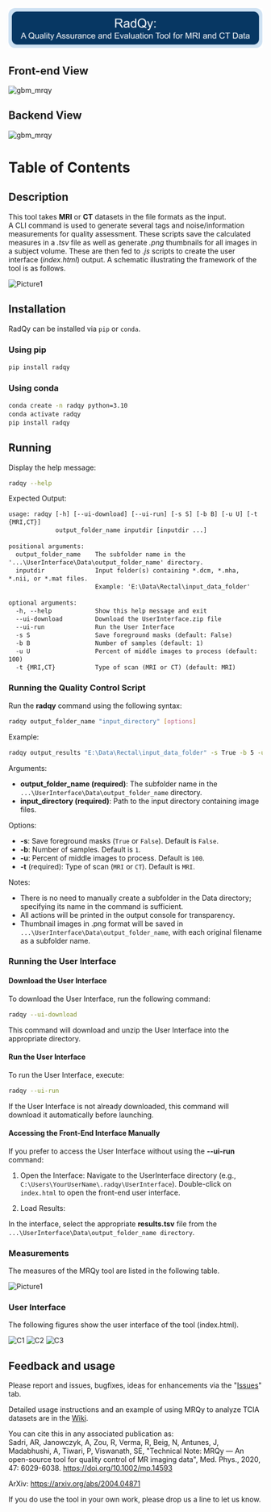 <!-- ![Picture1](https://user-images.githubusercontent.com/50635618/77593997-b1492a00-6ecb-11ea-939c-c8962f371e5a.png) -->

![alt text](image.png)

## Front-end View
![gbm_mrqy](https://user-images.githubusercontent.com/50635618/77496601-b6519f00-6e21-11ea-8f52-16f33d4c66cc.gif)

## Backend View
![gbm_mrqy](https://user-images.githubusercontent.com/50635618/77506445-43095680-6e3c-11ea-9376-7be6f7cdc5d8.gif)
 


# Table of Contents






## Description


This tool takes **MRI** or **CT** datasets in the file formats as the input. \
A CLI command is used to generate several tags and noise/information measurements for quality assessment. These scripts save the calculated measures in a  _.tsv_ file as well as generate _.png_ thumbnails for all images in a subject volume. These are then fed to _.js_ scripts to create the user interface (_index.html_) output. A schematic illustrating the framework of the tool is as follows.



![Picture1](https://user-images.githubusercontent.com/50635618/76675455-07df6b80-6590-11ea-85f7-13b71a9a1ec3.png)




## Installation

RadQy can be installed via `pip` or `conda`.

### Using pip

```bash
pip install radqy
```

### Using conda

```bash
conda create -n radqy python=3.10
conda activate radqy
pip install radqy
```

## Running

Display the help message:
  
```bash
radqy --help
```
Expected Output:

```
usage: radqy [-h] [--ui-download] [--ui-run] [-s S] [-b B] [-u U] [-t {MRI,CT}]
             output_folder_name inputdir [inputdir ...]

positional arguments:
  output_folder_name    The subfolder name in the '...\UserInterface\Data\output_folder_name' directory.
  inputdir              Input folder(s) containing *.dcm, *.mha, *.nii, or *.mat files.
                        Example: 'E:\Data\Rectal\input_data_folder'

optional arguments:
  -h, --help            Show this help message and exit
  --ui-download         Download the UserInterface.zip file
  --ui-run              Run the User Interface
  -s S                  Save foreground masks (default: False)
  -b B                  Number of samples (default: 1)
  -u U                  Percent of middle images to process (default: 100)
  -t {MRI,CT}           Type of scan (MRI or CT) (default: MRI)
```



### Running the Quality Control Script

Run the **radqy** command using the following syntax:

```bash
radqy output_folder_name "input_directory" [options]
```

Example:

```bash
radqy output_results "E:\Data\Rectal\input_data_folder" -s True -b 5 -u 50 -t CT
```

Arguments:

- **output_folder_name (required)**: The subfolder name in the `...\UserInterface\Data\output_folder_name` directory.
- **input_directory (required)**: Path to the input directory containing image files.

Options:

- **-s**: Save foreground masks (`True` or `False`). Default is `False`.
- **-b**: Number of samples. Default is `1`.
- **-u**: Percent of middle images to process. Default is `100`.
- **-t** (required): Type of scan (`MRI` or `CT`). Default is `MRI`.

Notes:

- There is no need to manually create a subfolder in the Data directory; specifying its name in the command is sufficient.
- All actions will be printed in the output console for transparency.
- Thumbnail images in .png format will be saved in `...\UserInterface\Data\output_folder_name`, with each original filename as a subfolder name.

### Running the User Interface

#### Download the User Interface

To download the User Interface, run the following command:

```bash
radqy --ui-download
```

This command will download and unzip the User Interface into the appropriate directory.


#### Run the User Interface
To run the User Interface, execute:
  
```bash
radqy --ui-run
```

If the User Interface is not already downloaded, this command will download it automatically before launching.

#### Accessing the Front-End Interface Manually
If you prefer to access the User Interface without using the **--ui-run** command:

1. Open the Interface:
Navigate to the UserInterface directory (e.g., `C:\Users\YourUserName\.radqy\UserInterface`).
Double-click on `index.html` to open the front-end user interface.

2. Load Results:

In the interface, select the appropriate **results.tsv** file from the `...\UserInterface\Data\output_folder_name directory`.


### Measurements

The measures of the MRQy tool are listed in the following table.

![Picture1](https://user-images.githubusercontent.com/50635618/76733243-cb9a3f80-6736-11ea-8100-a1bdb6f60d3f.png)


### User Interface

The following figures show the user interface of the tool (index.html). 

![C1](https://user-images.githubusercontent.com/50635618/78467306-3ce76580-76d9-11ea-8dbd-d43f82cd29a6.PNG)
![C2](https://user-images.githubusercontent.com/50635618/78467302-3bb63880-76d9-11ea-84ff-ce44f5f8a822.PNG)
![C3](https://user-images.githubusercontent.com/50635618/78467305-3ce76580-76d9-11ea-96a8-7574042c14c6.PNG)

## Feedback and usage

Please report and issues, bugfixes, ideas for enhancements via the "[Issues](https://github.com/ccipd/MRQy/issues)" tab.

Detailed usage instructions and an example of using MRQy to analyze TCIA datasets are in the [Wiki](https://github.com/ccipd/MRQy/wiki).

You can cite this in any associated publication as:  
Sadri, AR, Janowczyk, A, Zou, R, Verma, R, Beig, N, Antunes, J, Madabhushi, A, Tiwari, P, Viswanath, SE, "Technical Note: MRQy — An open-source tool for quality control of MR imaging data", Med. Phys., 2020, 47: 6029-6038. https://doi.org/10.1002/mp.14593

ArXiv: https://arxiv.org/abs/2004.04871

If you do use the tool in your own work, please drop us a line to let us know.
